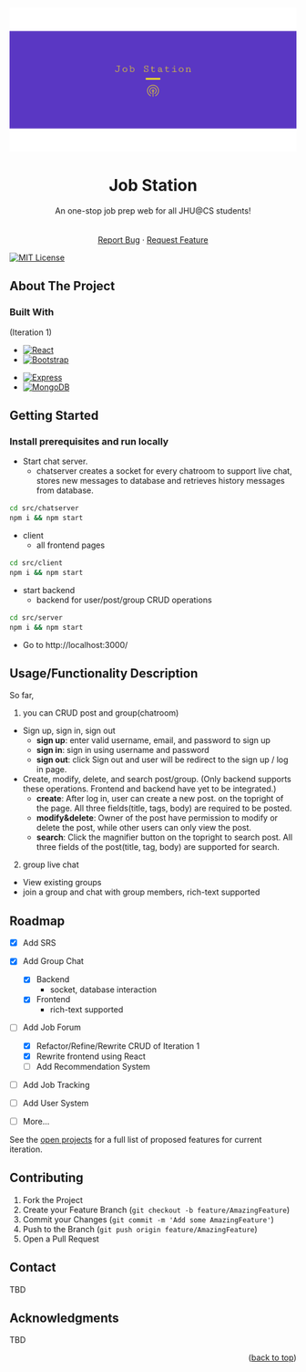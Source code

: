 <!-- Improved compatibility of back to top link: See: https://github.com/othneildrew/Best-README-Template/pull/73 -->
<a name="readme-top"></a>
<!--
*** Thanks for checking out the Best-README-Template. If you have a suggestion
*** that would make this better, please fork the repo and create a pull request
*** or simply open an issue with the tag "enhancement".
*** Don't forget to give the project a star!
*** Thanks again! Now go create something AMAZING! :D
-->



<!-- PROJECT SHIELDS -->
<!--
*** I'm using markdown "reference style" links for readability.
*** Reference links are enclosed in brackets [ ] instead of parentheses ( ).
*** See the bottom of this document for the declaration of the reference variables
*** for contributors-url, forks-url, etc. This is an optional, concise syntax you may use.
*** https://www.markdownguide.org/basic-syntax/#reference-style-links
-->
<!-- TODO, private repo cannot add these -->
<!-- [![Contributors][contributors-shield]][contributors-url] -->
<!-- [![Forks][forks-shield]][forks-url] -->
<!-- [![Stargazers][stars-shield]][stars-url] -->
<!-- [![Issues][issues-shield]][issues-url] -->

<!-- PROJECT LOGO -->
<br />
<div align="center">
    <img src="img/logo.png" alt="Logo" >
  </a>
  <h1 align="center">Job Station</h3>

  <p align="center">
    An one-stop job prep web for all JHU@CS students!
    <br />
    <!-- TODO Add doc -->
    <!-- <a href="https://github.com/othneildrew/Best-README-Template"><strong>Explore the docs »</strong></a> -->
    <br />
    <br />
    <a href="https://github.com/jhu-oose-f22/jobstation/issues">Report Bug</a>
    ·
    <a href="https://github.com/jhu-oose-f22/jobstation/issues">Request Feature</a>
  </p>
</div>

[![MIT License][license-shield]][license-url]


<!-- TABLE OF CONTENTS 
<details>
  <summary>Table of Contents</summary>
  <ol>
    <li>
      <a href="#about-the-project">About The Project</a>
      <ul>
        <li><a href="#built-with">Built With</a></li>
      </ul>
    </li>
    <li>
      <a href="#getting-started">Getting Started</a>
      <ul>
        <li><a href="#prerequisites">Prerequisites</a></li>
        <li><a href="#deployment">Deployment</a></li>
      </ul>
    </li>
    <li><a href="#usage">Usage</a></li>
    <li><a href="#roadmap">Roadmap</a></li>
    <li><a href="#contributing">Contributing</a></li>
    <li><a href="#license">License</a></li>
    <li><a href="#contact">Contact</a></li>
    <li><a href="#acknowledgments">Acknowledgments</a></li>
  </ol>
</details>
-->


<!-- ABOUT THE PROJECT -->
## About The Project



### Built With
(Iteration 1)
* [![React][React.js]][React-url]
* [![Bootstrap][Bootstrap.com]][Bootstrap-url]
<!--* [![JQuery][JQuery.com]][JQuery-url] -->
* [![Express][Express]][Express-url]
* [![MongoDB][MongoDB]][MongoDB-url]




<!-- GETTING STARTED -->
## Getting Started
### Install prerequisites and run locally  

- Start chat server.   
  - chatserver creates a socket for every chatroom to support live chat, stores new messages to database and retrieves history messages from  database.
```bash
cd src/chatserver
npm i && npm start
```
- client  
  - all frontend pages
```bash
cd src/client
npm i && npm start
```
- start backend  
  - backend for user/post/group CRUD operations
```bash
cd src/server
npm i && npm start
```

- Go to http://localhost:3000/


<!-- ### Deployment -->


<!-- USAGE EXAMPLES -->
## Usage/Functionality Description

So far,
1.  you can CRUD post and group(chatroom)
- Sign up,  sign in, sign out
  - **sign up**: enter valid username, email, and password to sign up
  - **sign in**: sign in using username and password
  - **sign out**: click Sign out and user will be redirect to the sign up / log in page. 
- Create, modify, delete, and search post/group. (Only backend supports these operations. Frontend and backend have yet to be integrated.)
  - **create**: After log in, user can create a new post. 
 on the topright of the page. All three fields(title, tags, body) are required to be posted.
  - **modify&delete**: Owner of the post have permission to modify or delete the post, while other users can only view the post.
  -  **search**: Click the magnifier button on the topright to search post. All three fields of the post(title, tag, body) are supported for search. 

2. group live chat
- View existing groups
- join a group and chat with group members, rich-text supported

<!-- ROADMAP -->
## Roadmap

- [x] Add SRS

- [x] Add Group Chat
  - [x] Backend
    - socket, database interaction
  - [x] Frontend
    - rich-text supported

- [ ] Add Job Forum
  - [x] Refactor/Refine/Rewrite CRUD of Iteration 1
  - [x] Rewrite frontend using React
  - [ ] Add Recommendation System

<!-- - [ ] Add Job Board
  - [ ] Add CRUD
  - [ ] Add frontend
  - [ ] Add Recommendation System -->
- [ ] Add Job Tracking
- [ ] Add User System

- [ ] More...

See the [open projects](https://github.com/jhu-oose-f22/jobstation/projects) for a full list of proposed features for current iteration.

<!-- CONTRIBUTING -->
## Contributing

1. Fork the Project
2. Create your Feature Branch (`git checkout -b feature/AmazingFeature`)
3. Commit your Changes (`git commit -m 'Add some AmazingFeature'`)
4. Push to the Branch (`git push origin feature/AmazingFeature`)
5. Open a Pull Request

<!-- CONTACT -->
## Contact
TBD

<!-- ACKNOWLEDGMENTS -->
## Acknowledgments

TBD

<p align="right">(<a href="#readme-top">back to top</a>)</p>



<!-- MARKDOWN LINKS & IMAGES -->
<!-- https://www.markdownguide.org/basic-syntax/#reference-style-links -->

[license-shield]: https://img.shields.io/github/license/othneildrew/Best-README-Template.svg
[license-url]: https://github.com/othneildrew/Best-README-Template/blob/master/LICENSE.txt
[React.js]: https://img.shields.io/badge/React-20232A?style=for-the-badge&logo=react&logoColor=61DAFB
[React-url]: https://reactjs.org/
[Bootstrap.com]: https://img.shields.io/badge/Bootstrap-563D7C?style=for-the-badge&logo=bootstrap&logoColor=white
[Bootstrap-url]: https://getbootstrap.com
[JQuery.com]: https://img.shields.io/badge/jQuery-0769AD?style=for-the-badge&logo=jquery&logoColor=white
[JQuery-url]: https://jquery.com 
[Express]: https://img.shields.io/badge/Express-7DB150?style=for-the-badge&logo=express&logoColor=white
[Express-url]: https://expressjs.com/
[MongoDB]: https://img.shields.io/badge/MongoDB-20232A?style=for-the-badge&logo=mongodb&logoColor=61DAFB
[MongoDB-url]: https://mongodb.com/
